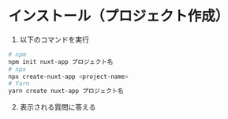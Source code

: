 # インストール（プロジェクト作成）

1. 以下のコマンドを実行

```bash
# npm
npm init nuxt-app プロジェクト名
# npx
npx create-nuxt-app <project-name>
# Yarn
yarn create nuxt-app プロジェクト名
```

2. 表示される質問に答える

